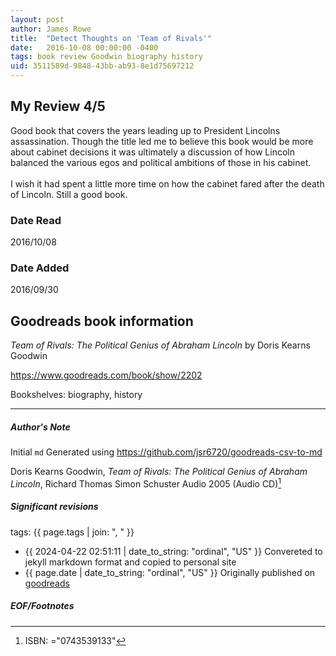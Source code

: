 ```yaml
---
layout: post
author: James Rowe
title:  "Detect Thoughts on 'Team of Rivals'"
date:   2016-10-08 00:00:00 -0400
tags: book review Goodwin biography history
uid: 3511589d-9848-43bb-ab93-8e1d75697212
---
```


<!-- highly dependent on how you personally use jekyll templates, and how you want this to show up -->
<!-- escape any jekyll keys with double brackets -->

## My Review 4/5

Good book that covers the years leading up to President Lincolns assassination. Though the title led me to believe this book would be more about cabinet decisions it was ultimately a discussion of how Lincoln balanced the various egos and political ambitions of those in his cabinet.<br/><br/>I wish it had spent a little more time on how the cabinet fared after the death of Lincoln. Still a good book.

### Date Read
2016/10/08

### Date Added
2016/09/30

## Goodreads book information

*Team of Rivals: The Political Genius of Abraham Lincoln* by Doris Kearns Goodwin

https://www.goodreads.com/book/show/2202

Bookshelves: biography, history

---

##### Author's Note

Initial `md` Generated using https://github.com/jsr6720/goodreads-csv-to-md

Doris Kearns Goodwin, *Team of Rivals: The Political Genius of Abraham Lincoln*, Richard Thomas Simon  Schuster Audio 2005 (Audio CD)[^1]

##### Significant revisions

tags: {{ page.tags | join: ", " }} <!-- todo move this somewhere -->

- {{ 2024-04-22 02:51:11 | date_to_string: "ordinal", "US" }} Convereted to jekyll markdown format and copied to personal site
- {{ page.date | date_to_string: "ordinal", "US" }} Originally published on [goodreads](https://www.goodreads.com)

##### EOF/Footnotes

[^1]: ISBN: ="0743539133"